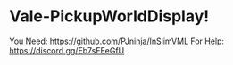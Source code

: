 # Vale-PickupWorldDisplay!
You Need: https://github.com/PJninja/InSlimVML
For Help: https://discord.gg/Eb7sFEeGfU
